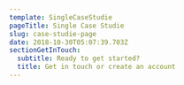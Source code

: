 ```yaml
---
template: SingleCaseStudie
pageTitle: Single Case Studie
slug: case-studie-page
date: 2018-10-30T05:07:39.703Z
sectionGetInTouch:
  subtitle: Ready to get started?
  title: Get in touch or create an account
---
```


